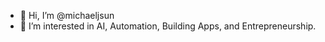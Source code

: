 - 👋 Hi, I’m @michaeljsun
- 👀 I’m interested in AI, Automation, Building Apps, and Entrepreneurship.

<!---
michaeljsun/michaeljsun is a ✨ special ✨ repository because its `README.md` (this file) appears on your GitHub profile.
You can click the Preview link to take a look at your changes.
--->
